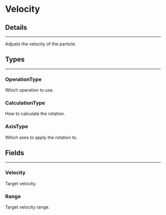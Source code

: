 # Velocity

## Details

---

Adjusts the velocity of the particle.

## Types

---

### OperationType

Which operation to use.

### CalculationType

How to calculate the rotation.

### AxisType

Which axes to apply the rotation to.

## Fields

---

### Velocity

Target velocity.

### Range

Target velocity range.
